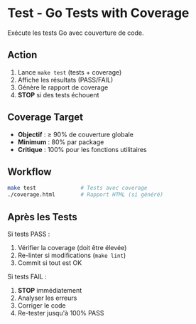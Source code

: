 # Test - Go Tests with Coverage

Exécute les tests Go avec couverture de code.

## Action

1. Lance `make test` (tests + coverage)
2. Affiche les résultats (PASS/FAIL)
3. Génère le rapport de coverage
4. **STOP** si des tests échouent

## Coverage Target

- **Objectif** : ≥ 90% de couverture globale
- **Minimum** : 80% par package
- **Critique** : 100% pour les fonctions utilitaires

## Workflow

```bash
make test              # Tests avec coverage
./coverage.html        # Rapport HTML (si généré)
```

## Après les Tests

Si tests PASS :
1. Vérifier la coverage (doit être élevée)
2. Re-linter si modifications (`make lint`)
3. Commit si tout est OK

Si tests FAIL :
1. **STOP** immédiatement
2. Analyser les erreurs
3. Corriger le code
4. Re-tester jusqu'à 100% PASS
